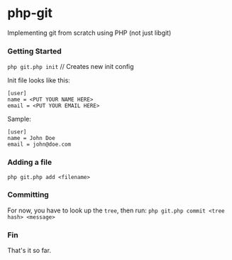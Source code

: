 # php-git
Implementing git from scratch using PHP (not just libgit)

### Getting Started

`php git.php init` // Creates new init config

Init file looks like this:

```
[user]
name = <PUT YOUR NAME HERE>
email = <PUT YOUR EMAIL HERE>
```

Sample:

```
[user]
name = John Doe
email = john@doe.com
```

### Adding a file

`php git.php add <filename>`

### Committing 

For now, you have to look up the `tree`, then run: `php git.php commit <tree hash> <message>`

### Fin
That's it so far.
